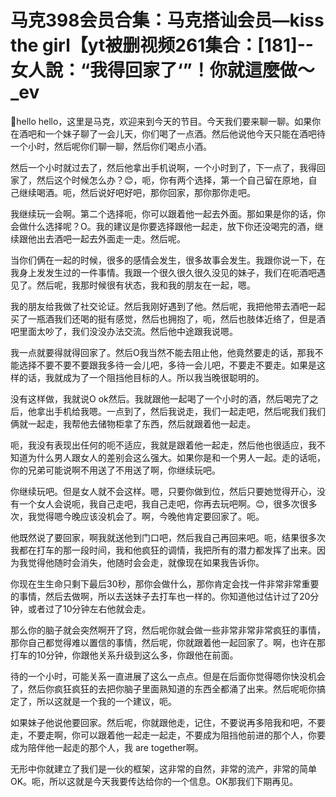 # 马克398会员合集：马克搭讪会员—kiss the girl【yt被删视频261集合：[181]--女人說：“我得回家了‘”！你就這麼做～_ev

🎼hello hello，这里是马克，欢迎来到今天的节目。今天我们要来聊一聊。如果你在酒吧和一个妹子聊了一会儿天，你们喝了一点酒。然后他说他今天只能在酒吧待一个小时，然后呢你们聊一聊，然后你们喝点小酒。

然后一个小时就过去了，然后他拿出手机说啊，一个小时到了，下一点了，我得回家了，然后这个时候怎么办？😊，呃，你有两个选择，第一个自己留在原地，自己继续喝酒。呃，然后说好吧好吧，那你回家，那你那你走吧。

我继续玩一会啊。第二个选择呃，你可以跟着他一起去外面。那如果是你的话，你会做什么选择呢？O。我的建议是你要选择跟他一起走，放下你还没喝完的酒，继续跟他出去酒吧一起去外面走一走。然后呢。

当你们俩在一起的时候，很多的感情会发生，很多故事会发生。我跟你说一下，在我身上发发生过的一件事情。我跟一个很久很久很久没见的妹子，我们在呃酒吧遇见了。然后呢，我那时候很有状态，我和我的朋友在一起，嗯。

我的朋友给我做了社交论证。然后我刚好遇到了他。然后呢，我把他带去酒吧一起买了一瓶酒我们还喝的挺有感觉，然后也拥抱了，呃，然后也肢体近络了，但是酒吧里面太吵了，我们没没办法交流。然后他中途跟我说嗯。

我一点就要得就得回家了。然后O我当然不能去阻止他，他竟然要走的话，那我不能选择不要不要不要跟我多待一会儿吧，多待一会儿吧，不要走不要走。如果是这样的话，我就成为了一个阻挡他目标的人。所以我当晚很聪明的。

没有这样做，我就说O ok然后。我就跟他一起喝了一个小时的酒，然后喝完了之后，他拿出手机给我嗯。一点到了，然后我说走，我们一起走吧，然后呢我们我们俩就一起走，我帮他去储物柜拿了东西，然后就跟着他一起走。

呃，我没有表现出任何的呃不适应，我就是跟着他一起走，然后他也很适应，我不知道为什么男人跟女人的差别会这么强大。如果你是和一个男人一起。走的话呃，你的兄弟可能说啊不用送了不用送了啊，你继续玩吧。

你继续玩吧。但是女人就不会这样。嗯，只要你做到位，然后只要她觉得开心，没有一个女人会说呃，我自己走吧，我自己走吧，你再去玩吧啊。😊，很多次很多次，我觉得嗯今晚应该没机会了。啊，今晚他肯定要回家了。呃。

他既然说了要回家，啊我就送他到门口吧，然后我自己再回来吧。呃，结果很多次我都在打车的那一段时间，我和他疯狂的调情，我把所有的潜力都发挥了出来。因为我觉得他随时会消失，他随时会会走，就像现在如果我告诉你。

你现在生生命只剩下最后30秒，那你会做什么，那你肯定会找一件非常非常重要的事情，然后去做啊，所以去送妹子去打车也一样的。你知道他过估计过了20分钟，或者过了10分钟左右他就会走。

那么你的脑子就会突然啊开了窍，然后呢你就会做一些非常非常非常疯狂的事情，那你自己都觉得难以置信的事情，然后呢，你就跟着他一起回家了。啊，也许在那打车的10分钟，你跟他关系升级到这么多，你跟他在前面。

待的一个小时，可能关系一直进展了这么一点点。但是在后面你觉得嗯你快没机会了，然后你疯狂疯狂的去把你脑子里面熟知道的东西全都涌了出来。然后呢呃你搞定了，所以这就是一个我的一个建议，呃。

如果妹子他说他要回家。然后呢，你就跟他走，记住，不要说再多陪我和吧，不要走，不要走啊，你可以跟着他一起走一起走，不要成为阻挡他前进的那个人，你要成为陪伴他一起走的那个人，我 are together啊。

无形中你就建立了我们是一伙的框架，这非常的自然，非常的流产，非常的简单OK。呃，所以这就是今天我要传达给你的一个信息。OK那我们下期再见。

